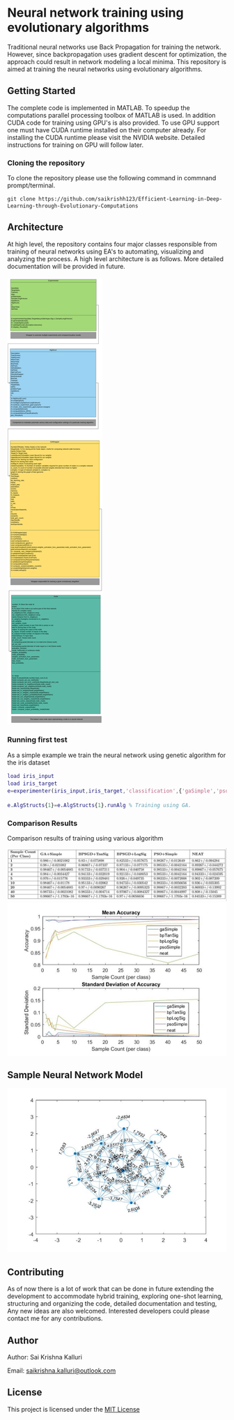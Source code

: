 # Neural network training using evolutionary algorithms

Traditional neural networks use Back Propagation for training the network. However, since backpropagation uses gradient descent for optimization, the approach could result in network modeling a local minima. This repository is aimed at training the neural networks using evolutionary algorithms.
## Getting Started
The complete code is implemented in MATLAB. To speedup the computations parallel processing toolbox of MATLAB is used. In addition CUDA code for training using GPU's is also provided. To use GPU support one must have CUDA runtime installed on their computer already. For installing the CUDA runtime please visit the NVIDIA website.  Detailed instructions for training on GPU will follow later.
### Cloning the repository

To clone the repository please use the following command in commnand prompt/terminal.
```
git clone https://github.com/saikrishh123/Efficient-Learning-in-Deep-Learning-through-Evolutionary-Computations
```
## Architecture
At high level, the repository contains four major classes responsible from training of neural networks using EA's to automating, visualizing and analyzing the process. A high level architecture is as follows. More detailed documentation will be provided in future. 

####  <img src="./EANN_2.svg">



### Running first test

As a simple example we train the neural network using genetic algorithm for the iris dataset

```matlab
load iris_input
load iris_target
e=experimenter(iris_input,iris_target,'classification',{'gaSimple','psoSimple'},15,[50]); % training using GA,PSO. 15 node completely connected network, 50 samples per class. Default 10 repititions

e.AlgStructs{1}=e.AlgStructs{1}.runAlg % Training using GA.
```

### Comparison Results

Comparison results of training using various algorithm

 <img src="./ir_tab.JPG">

 <img src="./ir_fig.JPG">

## Sample Neural Network Model

 <img src="./ga10powergraph.jpg">


## Contributing

As of now there is a lot of work that can be done in future extending the development to accommodate hybrid training, exploring one-shot learning, structuring and organizing the code, detailed documentation and testing, Any new ideas are also welcomed. Interested developers could please contact me for any contributions. 

## Author

Author: Sai Krishna Kalluri

Email: saikrishna.kalluri@outlook.com

## License

This project is licensed under the [MIT License](License.md)
